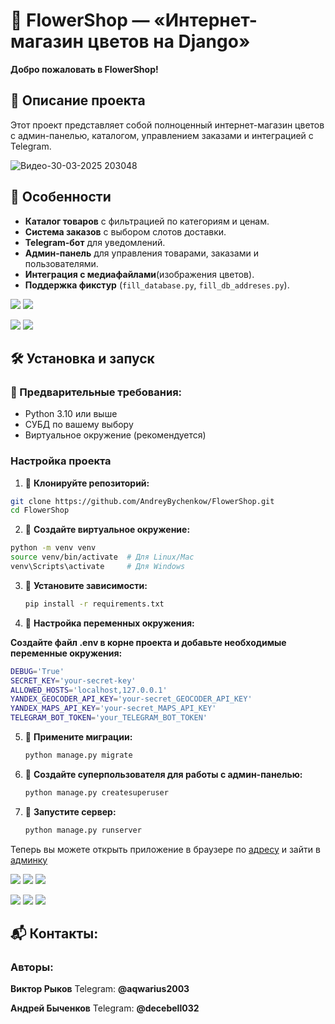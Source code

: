 # 🌸 FlowerShop — «Интернет-магазин цветов на Django»

**Добро пожаловать в FlowerShop!**

## 📌 Описание проекта

Этот проект представляет собой полноценный интернет-магазин цветов с админ-панелью, каталогом, управлением заказами и интеграцией с Telegram.

![Видео-30-03-2025 203048](https://github.com/user-attachments/assets/eeeb4f3b-8171-4fe7-b853-89f26d296bc7)

## 🚀 Особенности

- **Каталог товаров** с фильтрацией по категориям и ценам.
- **Система заказов** с выбором слотов доставки.
- **Telegram-бот** для уведомлений.
- **Админ-панель** для управления товарами, заказами и пользователями.
- **Интеграция с медиафайлами**(изображения цветов).
- **Поддержка фикстур** (`fill_database.py`, `fill_db_addreses.py`).

![](https://i.postimg.cc/6qX1fh50/image.jpg)  ![](https://i.postimg.cc/m2T5cVnZ/image.jpg)

![](https://i.postimg.cc/Hn9vZ7rC/image.jpg)  ![](https://i.postimg.cc/kMQHXLfh/image.jpg)

## 🛠 Установка и запуск

### 🔧 Предварительные требования:

- Python 3.10 или выше
- СУБД по вашему выбору
- Виртуальное окружение (рекомендуется)

### Настройка проекта

1. 📌 **Клонируйте репозиторий:**

```bash
git clone https://github.com/AndreyBychenkow/FlowerShop.git
cd FlowerShop
```

2. 📌 **Создайте виртуальное окружение:**

```bash
python -m venv venv
source venv/bin/activate  # Для Linux/Mac
venv\Scripts\activate     # Для Windows
```

3. 📌 **Установите зависимости:**

   ```bash
   pip install -r requirements.txt   
   ```
4. 📌 **Настройка переменных окружения:**

**Создайте файл .env в корне проекта и добавьте необходимые переменные окружения:**

```bash
DEBUG='True'
SECRET_KEY='your-secret-key'
ALLOWED_HOSTS='localhost,127.0.0.1'
YANDEX_GEOCODER_API_KEY='your-secret_GEOCODER_API_KEY'
YANDEX_MAPS_API_KEY='your-secret_MAPS_API_KEY'
TELEGRAM_BOT_TOKEN='your_TELEGRAM_BOT_TOKEN'
```

5. 📌 **Примените миграции:**

   ```bash
   python manage.py migrate   
   ```
6. 📌 **Создайте суперпользователя для работы с админ-панелью:**

   ```bash
   python manage.py createsuperuser   
   ```
7. 📌 **Запустите сервер:**

   ```bash
   python manage.py runserver   
   ```

Теперь вы можете открыть приложение в браузере по [адресу](http://127.0.0.1:8000/) и зайти в [админку](http://127.0.0.1:8000/admin/)

![](https://i.postimg.cc/wT9Bb81X/image.jpg)
![](https://i.postimg.cc/6qhwrqw8/consultacii.jpg)
![](https://i.postimg.cc/DyBnmSBD/magazins.jpg)

![](https://i.postimg.cc/HspTpw4X/image.jpg)
![](https://i.postimg.cc/fW7wn2XM/image.jpg)
![](https://i.postimg.cc/NjFYXQn0/image.jpg)

## 📬 Контакты:

### Авторы:

**Виктор Рыков**
Telegram:  **@aqwarius2003**

**Андрей Быченков**
Telegram:  **@decebell032**
